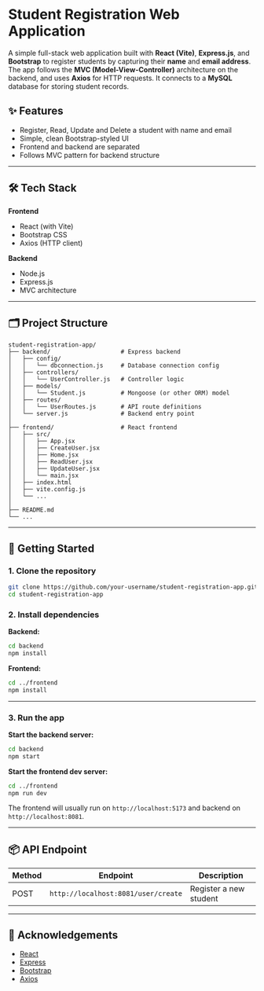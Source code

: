 # Student Registration Web Application

A simple full-stack web application built with **React (Vite)**, **Express.js**, and **Bootstrap** to register students by capturing their **name** and **email address**. The app follows the **MVC (Model-View-Controller)** architecture on the backend, and uses **Axios** for HTTP requests. It connects to a **MySQL** database for storing student records.

## ✨ Features

- Register, Read, Update and Delete a student with name and email
- Simple, clean Bootstrap-styled UI
- Frontend and backend are separated
- Follows MVC pattern for backend structure

---

## 🛠 Tech Stack

**Frontend**

- React (with Vite)
- Bootstrap CSS
- Axios (HTTP client)

**Backend**

- Node.js
- Express.js
- MVC architecture

---

## 🗂 Project Structure

```
student-registration-app/
├── backend/                    # Express backend
│   ├── config/
│   │   └── dbconnection.js     # Database connection config
│   ├── controllers/
│   │   └── UserController.js   # Controller logic
│   ├── models/
│   │   └── Student.js          # Mongoose (or other ORM) model
│   ├── routes/
│   │   └── UserRoutes.js       # API route definitions
│   └── server.js               # Backend entry point
│
├── frontend/                   # React frontend
│   ├── src/
│   │   ├── App.jsx
│   │   ├── CreateUser.jsx
│   │   ├── Home.jsx
│   │   ├── ReadUser.jsx
│   │   ├── UpdateUser.jsx
│   │   └── main.jsx
│   ├── index.html
│   ├── vite.config.js
│   └── ...
│
├── README.md
└── ...
```

---

## 🚀 Getting Started

### 1. Clone the repository

```bash
git clone https://github.com/your-username/student-registration-app.git
cd student-registration-app
```

### 2. Install dependencies

**Backend:**

```bash
cd backend
npm install
```

**Frontend:**

```bash
cd ../frontend
npm install
```

---

### 3. Run the app

**Start the backend server:**

```bash
cd backend
npm start
```

**Start the frontend dev server:**

```bash
cd ../frontend
npm run dev
```

The frontend will usually run on `http://localhost:5173` and backend on `http://localhost:8081`.

---

## 📦 API Endpoint

| Method | Endpoint                            | Description            |
| ------ | ----------------------------------- | ---------------------- |
| POST   | `http://localhost:8081/user/create` | Register a new student |

---

## 🙌 Acknowledgements

- [React](https://reactjs.org/)
- [Express](https://expressjs.com/)
- [Bootstrap](https://getbootstrap.com/)
- [Axios](https://axios-http.com/)
